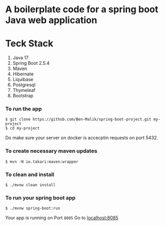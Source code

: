 # A boilerplate code for a spring boot Java web application 
 # Teck Stack
 1. Java 17
 2. Spring Boot 2.5.4
 3. Maven
 4. Hibernate
 5. Liquibase
 6. Postgresql
 7. Thymeleaf
 8. Bootstrap

### To run the app 

``` 
$ git clone https://github.com/Ben-Malik/spring-boot-project.git my-project
$ cd my-project
```
Do make sure your server on docker is accecptin requests on port 5432.

### To create necessary maven updates
```
$ mvn -N io.takari:maven:wrapper
```

### To clean and install
```
$ ./mvnw clean install
```

### To run your spring boot app
```
$ ./mvnw spring-boot:run
```

Your app is running on Port ``` 8085 ```
Go to <a href="http://localhost:8085" target="new">localhost:8085</a>
